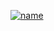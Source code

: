 <!-- ![ME](https://res.cloudinary.com/dlkotslne/image/upload/v1664792050/Untitled_m3xpsx.png) -->

[![name](https://test-wicedev.vercel.app/api/asd)](www.google.com)
